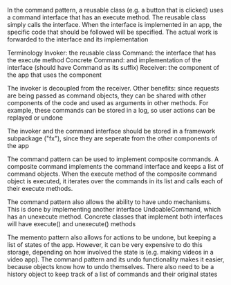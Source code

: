 In the command pattern, a reusable class (e.g. a button that is clicked) uses a command interface that has an execute method. The reusable class simply calls the interface. When the interface is implemented in an app, the specific code that should be followed will be specified. The actual work is forwarded to the interface and its implementation

Terminology
Invoker:  the reusable class
Command:  the interface that has the execute method
Concrete Command:  and implementation of the interface (should have Command as its suffix)
Receiver:  the component of the app that uses the component

The invoker is decoupled from the receiver.
Other benefits:  since requests are being passed as command objects, they can be shared with other components of the code and used as arguments in other methods. For example, these commands can be stored in a log, so user actions can be replayed or undone

The invoker and the command interface should be stored in a framework subpackage ("fx"), since they are seperate from the other components of the app

The command pattern can be used to implement composite commands. A composite command implements the command interface and keeps a list of command objects. When the execute method of the composite command object is executed, it iterates over the commands in its list and calls each of their execute methods.

The command pattern also allows the ability to have undo mechanisms. This is done by implementing another interface UndoableCommand, which has an unexecute method. Concrete classes that implement both interfaces will have execute() and unexecute() methods

The memento pattern also allows for actions to be undone, but keeping a list of states of the app. However, it can be very expensive to do this storage, depending on how involved the state is (e.g. making videos in a video app). The command pattern and its undo functionality makes it easier, because objects know how to undo themselves. There also need to be a history object to keep track of a list of commands and their original states